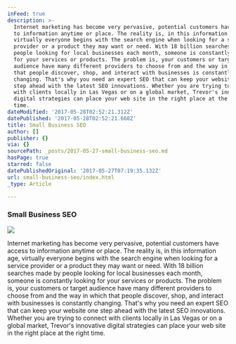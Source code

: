 ```yaml
---
inFeed: true
description: >-
  Internet marketing has become very pervasive, potential customers have access
  to information anytime or place. The reality is, in this information age,
  virtually everyone begins with the search engine when looking for a service
  provider or a product they may want or need. With 18 billion searches made by
  people looking for local businesses each month, someone is constantly looking
  for your services or products. The problem is, your customers or target
  audience have many different providers to choose from and the way in which
  that people discover, shop, and interact with businesses is constantly
  changing. That's why you need an expert SEO that can keep your website one
  step ahead with the latest SEO innovations. Whether you are trying to connect
  with clients locally in Las Vegas or on a global market, Trevor's innovative
  digital strategies can place your web site in the right place at the right
  time.
dateModified: '2017-05-28T02:52:21.312Z'
datePublished: '2017-05-28T02:52:21.668Z'
title: Small Business SEO
author: []
publisher: {}
via: {}
sourcePath: _posts/2017-05-27-small-business-seo.md
hasPage: true
starred: false
datePublishedOriginal: '2017-05-27T07:19:35.132Z'
url: small-business-seo/index.html
_type: Article

---
```

### Small Business SEO
![](https://the-grid-user-content.s3-us-west-2.amazonaws.com/df333364-d725-43e1-8f8a-84e9d4a8e9e0.png)

Internet marketing has become very pervasive, potential customers have access to information anytime or place. The reality is, in this information age, virtually everyone begins with the search engine when looking for a service provider or a product they may want or need. With 18 billion searches made by people looking for local businesses each month, someone is constantly looking for your services or products. The problem is, your customers or target audience have many different providers to choose from and the way in which that people discover, shop, and interact with businesses is constantly changing. That's why you need an expert SEO that can keep your website one step ahead with the latest SEO innovations. Whether you are trying to connect with clients locally in Las Vegas or on a global market, Trevor's innovative digital strategies can place your web site in the right place at the right time.